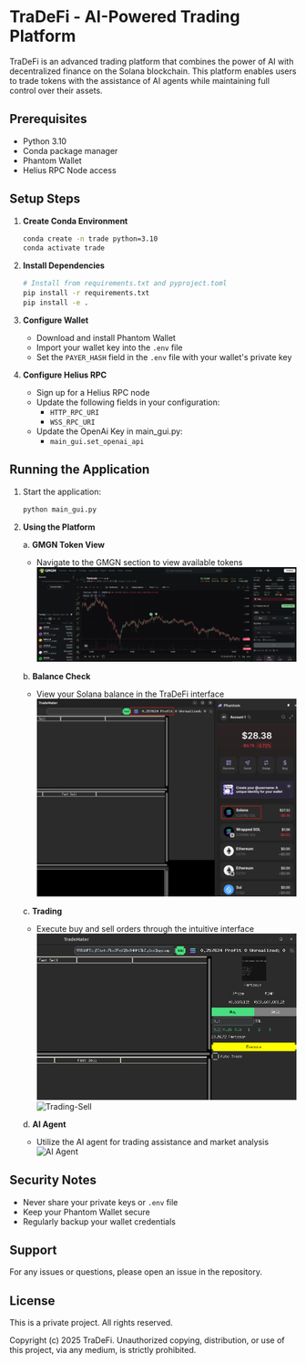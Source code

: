 # TraDeFi - AI-Powered Trading Platform

TraDeFi is an advanced trading platform that combines the power of AI with decentralized finance on the Solana blockchain. This platform enables users to trade tokens with the assistance of AI agents while maintaining full control over their assets.

## Prerequisites

- Python 3.10
- Conda package manager
- Phantom Wallet
- Helius RPC Node access

## Setup Steps

1. **Create Conda Environment**
   ```bash
   conda create -n trade python=3.10
   conda activate trade
   ```

2. **Install Dependencies**
   ```bash
   # Install from requirements.txt and pyproject.toml
   pip install -r requirements.txt
   pip install -e .
   ```

3. **Configure Wallet**
   - Download and install Phantom Wallet
   - Import your wallet key into the `.env` file
   - Set the `PAYER_HASH` field in the `.env` file with your wallet's private key

4. **Configure Helius RPC**
   - Sign up for a Helius RPC node
   - Update the following fields in your configuration:
     - `HTTP_RPC_URI`
     - `WSS_RPC_URI`
   - Update the OpenAi Key in main_gui.py:
     - `main_gui.set_openai_api`

## Running the Application

1. Start the application:
   ```bash
   python main_gui.py
   ```

2. **Using the Platform**

   a. **GMGN Token View**
   - Navigate to the GMGN section to view available tokens
   ![GMGN Dex](https://github.com/xiaochengsky/25-Spring-SoftwareEng/blob/main/images/3-Dex.png)

   b. **Balance Check**
   - View your Solana balance in the TraDeFi interface
   ![Wallet View](https://github.com/xiaochengsky/25-Spring-SoftwareEng/blob/main/images/4-Wallet.png)

   c. **Trading**
   - Execute buy and sell orders through the intuitive interface
   ![Trading-Buy](https://github.com/xiaochengsky/25-Spring-SoftwareEng/blob/main/images/5-buy.png)
   ![Trading-Sell](https://github.com/xiaochengsky/25-Spring-SoftwareEng/blob/main/images/5-sell.png)

   d. **AI Agent**
   - Utilize the AI agent for trading assistance and market analysis
   ![AI Agent](https://github.com/xiaochengsky/25-Spring-SoftwareEng/blob/main/images/6-agent.png)

## Security Notes

- Never share your private keys or `.env` file
- Keep your Phantom Wallet secure
- Regularly backup your wallet credentials

## Support

For any issues or questions, please open an issue in the repository.

## License

This is a private project. All rights reserved.

Copyright (c) 2025 TraDeFi. Unauthorized copying, distribution, or use of this project, via any medium, is strictly prohibited.
